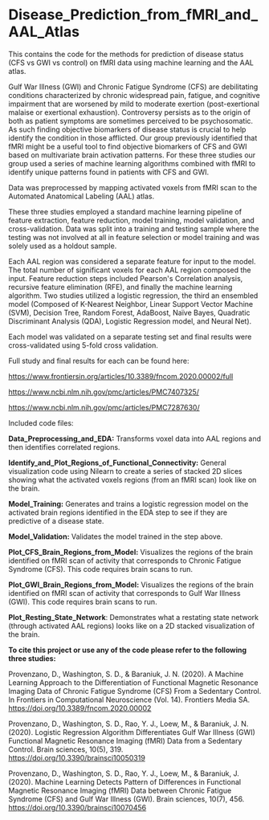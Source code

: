 # Disease_Prediction_from_fMRI_and_AAL_Atlas
This contains the code for the methods for prediction of disease status (CFS vs GWI vs control) on fMRI data using machine learning and the AAL atlas. 

Gulf War Illness (GWI) and Chronic Fatigue Syndrome (CFS) are debilitating conditions characterized by chronic widespread pain, fatigue, and cognitive impairment that are worsened by mild to moderate exertion (post-exertional malaise or exertional exhaustion). Controversy persists as to the origin of both as patient symptoms are sometimes perceived to be psychosomatic. As such finding objective biomarkers of disease status is crucial to help identify the condition in those afflicted. Our group previously identified that fMRI might be a useful tool to find objective biomarkers of CFS and GWI based on multivariate brain activation patterns. For these three studies our group used a series of machine learning algorithms combined with fMRI to identify unique patterns found in patients with CFS and GWI. 

Data was preprocessed by mapping activated voxels from fMRI scan to the Automated Anatomical Labeling (AAL) atlas. 

These three studies employed a standard machine learning pipeline of feature extraction, feature reduction, model training, model validation, and cross-validation. Data was split into a training and testing sample where the testing was not involved at all in feature selection or model training and was solely used as a holdout sample. 


Each AAL region was considered a separate feature for input to the model. The total number of significant voxels for each AAL region composed the input. Feature reduction steps included Pearson's Correlation analysis, recursive feature elimination (RFE), and finally the machine learning algorithm. Two studies utilized a logistic regression, the third an ensembled model (Composed of K-Nearest Neighbor, Linear Support Vector Machine (SVM), Decision Tree, Random Forest, AdaBoost, Naïve Bayes, Quadratic Discriminant Analysis (QDA), Logistic Regression model, and Neural Net).

Each model was validated on a separate testing set and final results were cross-validated using 5-fold cross validation. 

Full study and final results for each can be found here: 


https://www.frontiersin.org/articles/10.3389/fncom.2020.00002/full

https://www.ncbi.nlm.nih.gov/pmc/articles/PMC7407325/

https://www.ncbi.nlm.nih.gov/pmc/articles/PMC7287630/


Included code files:

**Data_Preprocessing_and_EDA:**
Transforms voxel data into AAL regions and then identifies correlated regions. 

**Identify_and_Plot_Regions_of_Functional_Connectivity:**
General visualization code using Nilearn to create a series of stacked 2D slices showing what the activated voxels regions (from an fMRI scan) look like on the brain. 

**Model_Training:**
Generates and trains a logistic regression model on the activated brain regions identified in the EDA step to see if they are predictive of a disease state. 

**Model_Validation:**
Validates the model trained in the step above.

**Plot_CFS_Brain_Regions_from_Model:**
Visualizes the regions of the brain identified on fMRI scan of activity that corresponds to Chronic Fatigue Syndrome (CFS). This code requires brain scans to run. 

**Plot_GWI_Brain_Regions_from_Model:**
Visualizes the regions of the brain identified on fMRI scan of activity that corresponds to Gulf War Illness (GWI). This code requires brain scans to run. 

**Plot_Resting_State_Network**:
Demonstrates what a restating state network (through activated AAL regions) looks like on a 2D stacked visualization of the brain.

**To cite this project or use any of the code please refer to the following three studies:**

Provenzano, D., Washington, S. D., & Baraniuk, J. N. (2020). A Machine Learning Approach to the Differentiation of Functional Magnetic Resonance Imaging Data of Chronic Fatigue Syndrome (CFS) From a Sedentary Control. In Frontiers in Computational Neuroscience (Vol. 14). Frontiers Media SA. https://doi.org/10.3389/fncom.2020.00002 

Provenzano, D., Washington, S. D., Rao, Y. J., Loew, M., & Baraniuk, J. N. (2020). Logistic Regression Algorithm Differentiates Gulf War Illness (GWI) Functional Magnetic Resonance Imaging (fMRI) Data from a Sedentary Control. Brain sciences, 10(5), 319. https://doi.org/10.3390/brainsci10050319

Provenzano, D., Washington, S. D., Rao, Y. J., Loew, M., & Baraniuk, J. (2020). Machine Learning Detects Pattern of Differences in Functional Magnetic Resonance Imaging (fMRI) Data between Chronic Fatigue Syndrome (CFS) and Gulf War Illness (GWI). Brain sciences, 10(7), 456. https://doi.org/10.3390/brainsci10070456
